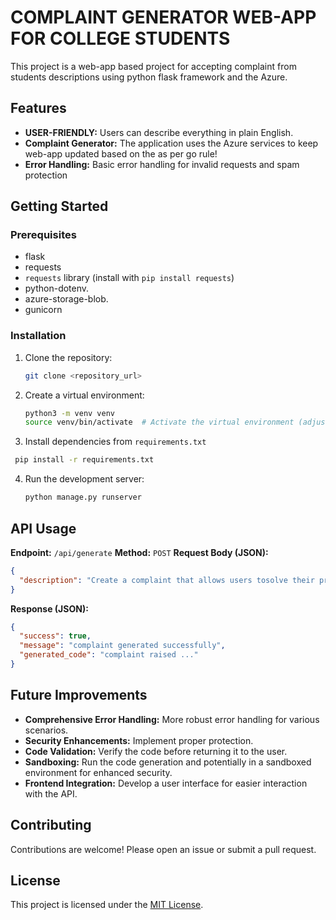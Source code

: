 # COMPLAINT GENERATOR WEB-APP FOR COLLEGE STUDENTS

This project is a web-app based project for accepting complaint from students descriptions using python flask framework and the Azure.

## Features

* **USER-FRIENDLY:**  Users can describe everything in plain English.
* **Complaint Generator:** The application uses the Azure services to keep web-app updated based on the as per go rule!  
* **Error Handling:** Basic error handling for invalid requests and spam protection

## Getting Started

### Prerequisites

* flask
* requests
* `requests` library (install with `pip install requests`)
* python-dotenv.
* azure-storage-blob.
* gunicorn

### Installation

1. Clone the repository:
   ```bash
   git clone <repository_url>
   ```
2. Create a virtual environment:
    ```bash
    python3 -m venv venv
    source venv/bin/activate  # Activate the virtual environment (adjust for your OS)
    ```

3.  Install dependencies from `requirements.txt`
  ```bash
   pip install -r requirements.txt
   ```

4. Run the development server:
   ```bash
   python manage.py runserver
   ```

## API Usage

**Endpoint:** `/api/generate`
**Method:** `POST`
**Request Body (JSON):**

```json
{
  "description": "Create a complaint that allows users tosolve their problem." 
}
```

**Response (JSON):**

```json
{
  "success": true,
  "message": "complaint generated successfully",
  "generated_code": "complaint raised ..." 
}
```

## Future Improvements

* **Comprehensive Error Handling:**  More robust error handling for various scenarios.
* **Security Enhancements:** Implement proper protection.
* **Code Validation:** Verify the code before returning it to the user.
* **Sandboxing:** Run the code generation and potentially in a sandboxed environment for enhanced security.
* **Frontend Integration:** Develop a user interface for easier interaction with the API.



## Contributing


Contributions are welcome! Please open an issue or submit a pull request.

## License



This project is licensed under the [MIT License](LICENSE).
